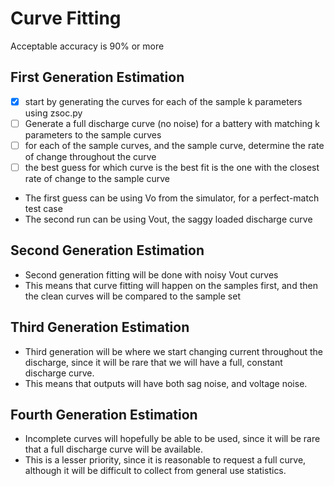 # Curve Fitting

Acceptable accuracy is 90% or more

## First Generation Estimation

- [x] start by generating the curves for each of the sample k parameters using zsoc.py
- [ ] Generate a full discharge curve (no noise) for a battery with matching k parameters to the sample curves
- [ ] for each of the sample curves, and the sample curve, determine the rate of change throughout the curve
- [ ] the best guess for which curve is the best fit is the one with the closest rate of change to the sample curve

- The first guess can be using Vo from the simulator, for a perfect-match test case
- The second run can be using Vout, the saggy loaded discharge curve

## Second Generation Estimation

- Second generation fitting will be done with noisy Vout curves
- This means that curve fitting will happen on the samples first, and then the clean curves will be compared to the sample set

## Third Generation Estimation

- Third generation will be where we start changing current throughout the discharge, since it will be rare that we will have a full, constant discharge curve.
- This means that outputs will have both sag noise, and voltage noise.

## Fourth Generation Estimation

- Incomplete curves will hopefully be able to be used, since it will be rare that a full discharge curve will be available.
- This is a lesser priority, since it is reasonable to request a full curve, although it will be difficult to collect from general use statistics.
